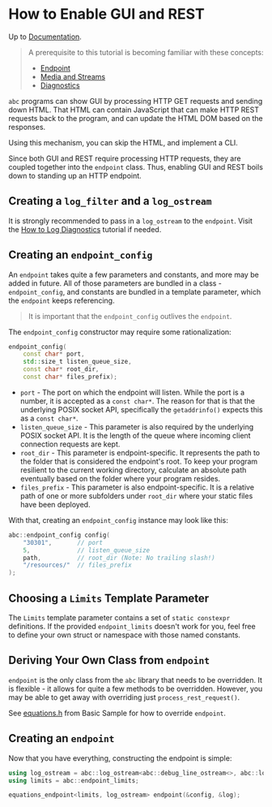 # How to Enable GUI and REST

Up to [Documentation](../README.md).

> A prerequisite to this tutorial is becoming familiar with these concepts:
>- [Endpoint](../concepts/Endpoint.md)
>- [Media and Streams](../concepts/media_and_streams.md)
>- [Diagnostics](../concepts/diagnostics.md)

`abc` programs can show GUI by processing HTTP GET requests and sending down HTML.
That HTML can contain JavaScript that can make HTTP REST requests back to the program, and can update the HTML DOM based on the responses.

Using this mechanism, you can skip the HTML, and implement a CLI.

Since both GUI and REST require processing HTTP requests, they are coupled together into the `endpoint` class.
Thus, enabling GUI and REST boils down to standing up an HTTP endpoint.

## Creating a `log_filter` and a `log_ostream`
It is strongly recommended to pass in a `log_ostream` to the `endpoint`.
Visit the [How to Log Diagnostics](diagnostics.md) tutorial if needed.

## Creating an `endpoint_config`
An `endpoint` takes quite a few parameters and constants, and more may be added in future.
All of those parameters are bundled in a class - `endpoint_config`, and constants are bundled in a template parameter, which the `endpoint` keeps referencing.

> It is important that the `endpoint_config` outlives the `endpoint`. 

The `endpoint_config` constructor may require some rationalization:
``` c++
endpoint_config(
    const char* port,
    std::size_t listen_queue_size,
    const char* root_dir,
    const char* files_prefix);
```
- `port` - The port on which the endpoint will listen.
While the port is a number, it is accepted as a `const char*`.
The reason for that is that the underlying POSIX socket API, specifically the `getaddrinfo()` expects this as a `const char*`.
- `listen_queue_size` - This parameter is also required by the underlying POSIX socket API.
It is the length of the queue where incoming client connection requests are kept.
- `root_dir` - This parameter is endpoint-specific.
It represents the path to the folder that is considered the endpoint's root.
To keep your program resilient to the current working directory, calculate an absolute path eventually based on the folder where your program resides.
- `files_prefix` - This parameter is also endpoint-specific.
It is a relative path of one or more subfolders under `root_dir` where your static files have been deployed.

With that, creating an `endpoint_config` instance may look like this:
``` c++
abc::endpoint_config config(
    "30301",       // port
    5,             // listen_queue_size
    path,          // root_dir (Note: No trailing slash!)
    "/resources/"  // files_prefix
);
```

## Choosing a `Limits` Template Parameter
The `Limits` template parameter contains a set of `static constexpr` definitions.
If the provided `endpoint_limits` doesn't work for you, feel free to define your own struct or namespace with those named constants.

## Deriving Your Own Class from `endpoint`
`endpoint` is the only class from the `abc` library that needs to be overridden.
It is flexible - it allows for quite a few methods to be overridden.
However, you may be able to get away with overriding just `process_rest_request()`.

See [equations.h](../../samples/basic/equations.h) from Basic Sample for how to override `endpoint`.

## Creating an `endpoint`
Now that you have everything, constructing the endpoint is simple:
``` c++
using log_ostream = abc::log_ostream<abc::debug_line_ostream<>, abc::log_filter>;
using limits = abc::endpoint_limits;

equations_endpoint<limits, log_ostream> endpoint(&config, &log);
```
